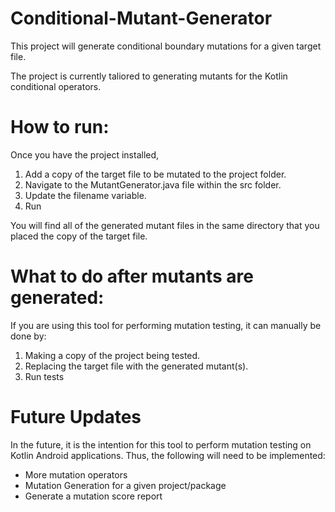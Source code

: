 # Conditional-Mutant-Generator
This project will generate conditional boundary mutations for a given target file.

The project is currently taliored to generating mutants for the Kotlin conditional operators.


# How to run:
Once you have the project installed,
1) Add a copy of the target file to be mutated to the project folder.
2) Navigate to the MutantGenerator.java file within the src folder.
3) Update the filename variable.
4) Run

You will find all of the generated mutant files in the same directory that you placed the copy of the target file.

# What to do after mutants are generated:
If you are using this tool for performing mutation testing, it can manually be done by:
1) Making a copy of the project being tested.
2) Replacing the target file with the generated mutant(s). 
3) Run tests


# Future Updates
In the future, it is the intention for this tool to perform mutation testing on Kotlin Android applications.
Thus, the following will need to be implemented:
* More mutation operators
* Mutation Generation for a given project/package
* Generate a mutation score report
